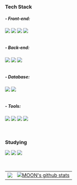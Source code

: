 

 <!--기술스택-->
<h3>Tech Stack</h3>
   <div>
  <!--프론트-->
  <h5>- Front-end:</h5>
  <img src="https://img.shields.io/badge/react-20232a.svg?style=for-the-badge&logo=react&logoColor=61DAFB" />
  <img src="https://img.shields.io/badge/javascript-F7DF1E.svg?style=for-the-badge&logo=javascript&logoColor=white" />
  <img src="https://img.shields.io/badge/html5-E34F26.svg?style=for-the-badge&logo=html5&logoColor=white" />
  <img src="https://img.shields.io/badge/typescript-007ACC.svg?style=for-the-badge&logo=typescript&logoColor=white" />
  </div>
  <br/>
  
  <!--백-->
  <h5>- Back-end:</h5>
  <div>
  <img src="https://img.shields.io/badge/Python-3776AB?style=for-the-badge&logo=Python&logoColor=white">
  <img src="https://img.shields.io/badge/Java-ED8B00?style=for-the-badge&logo=openjdk&logoColor=white">
  <img src="https://img.shields.io/badge/springboot-6DB33F?style=for-the-badge&logo=springboot&logoColor=white">
  </div>
  <br/>
  <h5>- Database:</h5>
  <div>
  <img src="https://img.shields.io/badge/Oracle-F80000?style=for-the-badge&logo=oracle&logoColor=black">
  <img src="https://img.shields.io/badge/MySQL-4479A1?style=for-the-badge&logo=MySQL&logoColor=white">
  </div>
<br/> 
<h5>- Tools:</h5>
<div>
   <img src="https://img.shields.io/badge/Visual%20Studio%20Code-0078d7.svg?style=for-the-badge&logo=visual-studio-code&logoColor=white">
   <img src="https://img.shields.io/badge/figma-F24E1E.svg?style=for-the-badge&logo=figma&logoColor=white" />
   <img src="https://img.shields.io/badge/Eclipse-FE7A16.svg?style=for-the-badge&logo=Eclipse&logoColor=white">
   <img src="https://img.shields.io/badge/AWS-%23FF9900.svg?style=for-the-badge&logo=amazon-aws&logoColor=white">
</div>
<br/>
<br/>
  
 <!--공부중 -->
  <h3>Studying</h3>
  <div>
  <img src="https://img.shields.io/badge/CSS3-1572B6?style=for-the-badge&logo=CSS3&logoColor=white">
  <img src="https://img.shields.io/badge/JavaScript-F7DF1E?style=for-the-badge&logo=JavaScript&logoColor=white"> 
  <img src="https://img.shields.io/badge/React%20Query-FF4154?style=for-the-badge&logo=react%20query&logoColor=white" />
  </div>
 <br/>
 <br/>
 
<table>
<tr>
  <td align="center">
	  <a href="https://solved.ac/cksquf98/"><img src="http://mazassumnida.wtf/api/v2/generate_badge?boj=cksquf98" /></a>
  </td>
  <td align="center">
      	      <a href="https://github.com/MOONProd/github-readme-stats"><img src="https://github-readme-stats.vercel.app/api/top-langs/?username=MOONProd&theme=shadow_blue&layout=compact&hide_border=true" alt="MOON's github stats"/></a>
  </td>
</tr>
</table>
 
 <br/>
 <br/>
 <br/>
</div>

<!--
**cksquf98/cksquf98** is a ✨ _special_ ✨ repository because its `README.md` (this file) appears on your GitHub profile.

Here are some ideas to get you started:

- 🔭 I’m currently working on ...
- 🌱 I’m currently learning ...
- 👯 I’m looking to collaborate on ...
- 🤔 I’m looking for help with ...
- 💬 Ask me about ...
- 📫 How to reach me: ...
- 😄 Pronouns: ...
- ⚡ Fun fact: ...
-->
